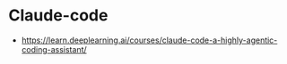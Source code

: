 # Claude-code
* https://learn.deeplearning.ai/courses/claude-code-a-highly-agentic-coding-assistant/
